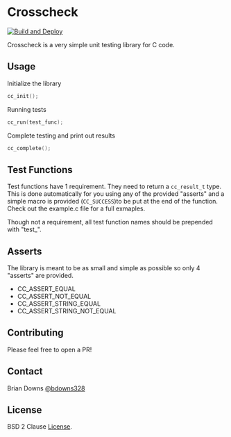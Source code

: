 # Crosscheck

[![Build and Deploy](https://github.com/briandowns/crosscheck/actions/workflows/main.yml/badge.svg)](https://github.com/briandowns/crosscheck/actions/workflows/main.yml/badge.svg)

Crosscheck is a very simple unit testing library for C code.

## Usage

Initialize the library

```c
cc_init();
```

Running tests

```c
cc_run(test_func);
```

Complete testing and print out results

```c
cc_complete();
```

## Test Functions

Test functions have 1 requirement. They need to return a `cc_result_t` type. This is done automatically for you using any of the provided "asserts" and a simple macro is provided (`CC_SUCCESS`)to be put at the end of the function. Check out the example.c file for a full exmaples.

Though not a requirement, all test function names should be prepended with "test_".

## Asserts

The library is meant to be as small and simple as possible so only 4 "asserts" are provided.

* CC_ASSERT_EQUAL
* CC_ASSERT_NOT_EQUAL
* CC_ASSERT_STRING_EQUAL
* CC_ASSERT_STRING_NOT_EQUAL

## Contributing

Please feel free to open a PR!

## Contact

Brian Downs [@bdowns328](http://twitter.com/bdowns328)

## License

BSD 2 Clause [License](/LICENSE).
